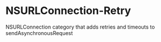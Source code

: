 NSURLConnection-Retry
=====================

NSURLConnection category that adds retries and timeouts to sendAsynchronousRequest
